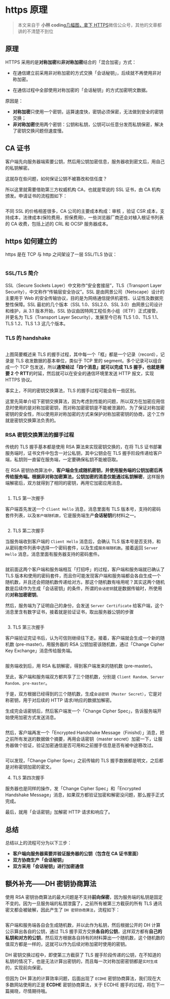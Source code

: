 # https 原理

> 本文来自于 **小林 coding**[几幅图，拿下 HTTPS](https://mp.weixin.qq.com/s?__biz=MzUxODAzNDg4NQ==&mid=2247487650&idx=1&sn=dfee83f6773a589c775ccd6f40491289&chksm=f98e5408cef9dd1ed900a15c27f00c811a5587ffa59a90a69a73d1794800838b6fd4b061ff9f&cur_album_id=1337204681134751744&scene=190#rd)微信公众号，其他的文章都讲的不清楚不到位

## 原理

HTTPS 采用的是**对称加密**和**非对称加密**结合的「混合加密」方式：

- 在通信建立前采用非对称加密的方式交换「会话秘钥」，后续就不再使用非对称加密。

- 在通信过程中全部使用对称加密的「会话秘钥」的方式加密明文数据。

原因是：

- **对称加密**只使用一个密钥，运算速度快，密钥必须保密，无法做到安全的密钥交换；
- **非对称加密**使用两个密钥：公钥和私钥，公钥可以任意分发而私钥保密，解决了密钥交换问题但速度慢。

## CA 证书

客户端先向服务器端索要公钥，然后用公钥加密信息，服务器收到密文后，用自己的私钥解密。

这就存在些问题，如何保证公钥不被篡改和信任度？

所以这里就需要借助第三方权威机构 CA，也就是常说的 SSL 证书，由 CA 机构颁发。申请证书的流程图如下：

<img :src="$withBase('/assets/ca.png')" align="center" />

不同 SSL 的价格相差很多，CA 公司的主要成本构成：审核 ，验证 CSR 成本，支持成本，法律成本(保险费用，担保费用)，一些浏览器厂商还会对植入根证书列表的 CA 收费，包括上述的 CRL 和 OCSP 服务器成本。

## https 如何建立的

https 是在 TCP 与 http 之间架设了一层 SSL/TLS 协议：

<img :src="$withBase('/assets/HTTPS_OSI.jpeg')" align="center" />

### SSL/TLS 简介

SSL（Secure Sockets Layer）中文称作“安全套接层”，TLS（Transport Layer Security），中文称作“传输层安全协议”。SSL 是由网景公司（Netscape）设计的主要用于 Web 的安全传输协议，目的是为网络通信提供机密性、认证性及数据完整性保障。SSL 最初的几个版本（SSL 1.0、SSL2.0、SSL 3.0）由网景公司设计和维护，从 3.1 版本开始，SSL 协议由因特网工程任务小组（IETF）正式接管，并更名为 TLS（Transport Layer Security），发展至今已有 TLS 1.0、TLS 1.1、TLS 1.2、TLS 1.3 这几个版本。

### TLS 的 handshake

<img :src="$withBase('/assets/tls_handshake.png')" align="center" />

上图简要概述来 TLS 的握手过程，其中每一个「框」都是一个记录（record），记录是 TLS 收发数据的基本单位，类似于 TCP 里的 segment。多个记录可以组合成一个 TCP 包发送，所以**通常经过「四个消息」就可以完成 TLS 握手，也就是需要 2 个 RTT**的时延，然后就可以在安全的通信环境里发送 HTTP 报文，实现 HTTPS 协议。

事实上，不同的密钥交换算法，TLS 的握手过程可能会有一些区别。

这里先简单介绍下密钥交换算法，因为考虑到性能的问题，所以双方在加密应用信息时使用的是对称加密密钥，而对称加密密钥是不能被泄漏的，为了保证对称加密密钥的安全性，所以使用非对称加密的方式来保护对称加密密钥的协商，这个工作就是密钥交换算法负责的。

### RSA 密钥交换算法的握手过程

传统的 TLS 握手基本都是使用 RSA 算法来实现密钥交换的，在将 TLS 证书部署服务端时，证书文件中包含一对公私钥，其中公钥会在 TLS 握手阶段传递给客户端，私钥则一直留在服务端，一定要确保私钥不能被窃取。

在 RSA 密钥协商算法中，**客户端会生成随机密钥，并使用服务端的公钥加密后再传给服务端。根据非对称加密算法，公钥加密的消息仅能通过私钥解密**，这样服务端解密后，双方就得到了相同的密钥，再用它加密应用消息。

<img :src="$withBase('/assets/tls.jpeg')" align="center" />

1. TLS 第一次握手

客户端首先发送一个 `Client Hello` 消息，消息里面有 TLS 版本号，支持的密码套件列表，以及`客户端随机数`，它是服务端生产**会话秘钥**的材料之一。

<img :src="$withBase('/assets/tls_h1.png')" align="center" />

2. TLS 第二次握手

当服务端收到客户端的 `Client Hello` 消息后，会确认 TLS 版本号是否支持，和从密码套件列表中选择一个密码套件，以及生成`服务端随机数`。接着返回 `Server Hello` 消息，消息里面有服务器支持的密码套件。

<img :src="$withBase('/assets/tls_h2.png')" align="center" />

就前面这两个客户端和服务端相互「打招呼」的过程，客户端和服务端就已确认了 TLS 版本和使用的密码套件，而且你可能发现客户端和服务端都会各自生成一个随机数，并且还会把随机数传递给对方。那这个随机数有啥用呢？其实这两个随机数是后续作为生成「会话密钥」的条件，所谓的`会话密钥`就是数据传输时，所使用的**对称加密密钥**。

然后，服务端为了证明自己的身份，会发送 `Server Certificate` 给客户端，这个消息里含有数字证书，接着就是验证证书，取出服务器公钥的步骤

<img :src="$withBase('/assets/tls_h2_1.png')" align="center" />

3. TLS 第三次握手

客户端验证完证书后，认为可信则继续往下走。接着，客户端就会生成一个新的随机数 (pre-master)，用服务器的 RSA 公钥加密该随机数，通过「Change Cipher Key Exchange」消息传给服务端。

<img :src="$withBase('/assets/tls_h3.png')" align="center" />

服务端收到后，用 RSA 私钥解密，得到客户端发来的随机数 (pre-master)。

至此，客户端和服务端双方都共享了三个随机数，分别是 `Client Random、Server Random、pre-master`。

于是，双方根据已经得到的三个随机数，生成`会话密钥（Master Secret）`，它是对称密钥，用于对后续的 HTTP 请求/响应的数据加解密。

生成完会话密钥后，然后客户端发一个「Change Cipher Spec」，告诉服务端开始使用加密方式发送消息。

<img :src="$withBase('/assets/tls_h3_1.png')" align="center" />

然后，客户端再发一个「Encrypted Handshake Message（Finishd）」消息，把之前所有发送的数据做个摘要，再用会话密钥（master secret）加密一下，让服务器做个验证，验证加密通信是否可用和之前握手信息是否有被中途篡改过。

<img :src="$withBase('/assets/tls_h3_2.png')" align="center" />

可以发现，「Change Cipher Spec」之前传输的 TLS 握手数据都是明文，之后都是对称密钥加密的密文。

4. TLS 第四次握手

服务器也是同样的操作，发「Change Cipher Spec」和「Encrypted Handshake Message」消息，如果双方都验证加密和解密没问题，那么握手正式完成。

最后，就用「会话密钥」加解密 HTTP 请求和响应了。

## 总结

总结以上的流程可分为以下三步：

- **客户端向服务器索要并验证服务器的公钥（包含在 CA 证书里面）**
- **双方协商生产「会话秘钥」**
- **双方采用「会话秘钥」进行加密通信**

## 额外补充——DH 密钥协商算法

使用 RSA 密钥协商算法的最大问题是不支持**前向保密**，因为服务端的私钥是固定不变的。因为一旦服务端的私钥泄露了，之前所有被第三方截获的所有 TLS 通讯密文都会被破解，因此产生了 `DH 密钥协商算法`，流程如下：

<img :src="$withBase('/assets/tls_dh.png')" align="center" />

客户端和服务端各自会生成随机数，并以此作为私钥，然后根据公开的 DH 计算公示算出各自的公钥，通过 TLS 握手双方交换**各自的公钥**，这样双方都有**自己的私钥和对方的公钥**，然后双方根据各自持有的材料算出一个随机数，这个随机数的值双方都是一样的，这就可以作为后续对称加密时使用的密钥。

DH 密钥交换过程中，即使第三方截获了 TLS 握手阶段传递的公钥，在不知道的私钥的情况下，也是无法计算出密钥的，而且每一次对称加密密钥都是`实时生成`的，实现前向保密。

但因为 DH 算法的计算效率问题，后面出现了 `ECDHE` 密钥协商算法，我们现在大多数网站使用的正是 **ECDHE** 密钥协商算法，关于 ECDHE 握手的过程，将在下一篇揭晓，尽情期待哦。
